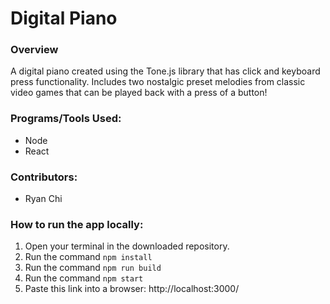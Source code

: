 # Digital Piano

### Overview
A digital piano created using the Tone.js library that has click and keyboard press functionality. Includes two nostalgic preset melodies from classic video games that can be played back with a press of a button!

### Programs/Tools Used:
* Node
* React

### Contributors:
- Ryan Chi

### How to run the app locally:
1) Open your terminal in the downloaded repository.
2) Run the command `npm install`
3) Run the command `npm run build`
4) Run the command `npm start`
5) Paste this link into a browser: http://localhost:3000/
